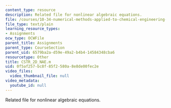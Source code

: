 ```yaml
---
content_type: resource
description: Related file for nonlinear algebraic equations.
file: /courses/10-34-numerical-methods-applied-to-chemical-engineering-fall-2005/0f5af257bc8f85f2580a8e8de00fec2e_CSTR_2D_NAE.m
file_type: text/plain
learning_resource_types:
- Assignments
ocw_type: OCWFile
parent_title: Assignments
parent_type: CourseSection
parent_uid: 6579ba2a-d59e-49a2-b4b4-14584348cba6
resourcetype: Other
title: CSTR_2D_NAE.m
uid: 0f5af257-bc8f-85f2-580a-8e8de00fec2e
video_files:
  video_thumbnail_file: null
video_metadata:
  youtube_id: null
---
```

Related file for nonlinear algebraic equations.

